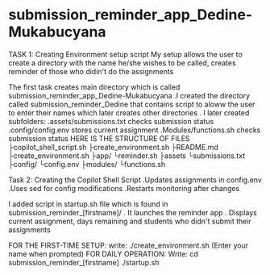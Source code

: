 
# submission_reminder_app_Dedine-Mukabucyana
TASK 1: Creating Environment setup script
My setup allows the user to create a directory with the name he/she wishes to be called, creates reminder of those who didin't do the assignments

The first task creates  main directory which is called submission_reminder_app_Dedine-Mukabucyana
 .I created the directory called submission_reminder_Dedine that contains script to aloww the user to enter their names which later creates other directories
 . I later created subfolders:
      .assets/submissions.txt checks submission status
      .config/config.env stores current assignment
      .Modules/functions.sh checks submission status
HERE IS THE STRUCTURE OF FILES
├copilot_shell_script.sh
├create_environment.sh
├README.md
├create_environment.sh
	├app/
	  └reminder.sh
	├assets
	  └submissions.txt
	├config/
	  └config.env
	├modules/
	  └functions.sh

Task 2: Creating the Copilot Shell Script
  .Updates assignments in config.env
  .Uses sed for config modifications
  .Restarts monitoring after changes

I added script in startup.sh file which is found in submission_reminder_[firstname]/
  . It launches the reminder app
  . Displays current assignment, days remaining and students who didn't submit their assignments

FOR THE FIRST-TIME SETUP:
 write:  ./create_environment.sh
 (Enter your name when prompted)
FOR DAILY OPERATION:
 Write:   cd submission_reminder_[firstname]
	   ./startup.sh
